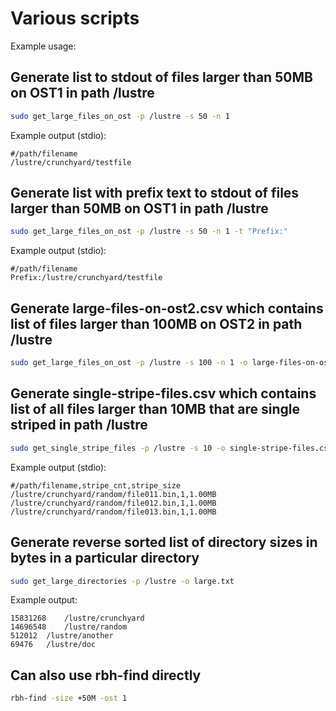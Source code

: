 # Various scripts
Example usage:

## Generate list to stdout of files larger than 50MB on OST1 in path /lustre
```bash
sudo get_large_files_on_ost -p /lustre -s 50 -n 1
```

Example output (stdio):
```
#/path/filename
/lustre/crunchyard/testfile
```

## Generate list with prefix text to stdout of files larger than 50MB on OST1 in path /lustre
```bash
sudo get_large_files_on_ost -p /lustre -s 50 -n 1 -t "Prefix:" 
```

Example output (stdio):
```
#/path/filename
Prefix:/lustre/crunchyard/testfile
```

## Generate large-files-on-ost2.csv which contains list of files larger than 100MB on OST2 in path /lustre
```bash
sudo get_large_files_on_ost -p /lustre -s 100 -n 1 -o large-files-on-ost2.csv
```

## Generate single-stripe-files.csv which contains list of all files larger than 10MB that are single striped in path /lustre
```bash
sudo get_single_stripe_files -p /lustre -s 10 -o single-stripe-files.csv
```

Example output (stdio):
```
#/path/filename,stripe_cnt,stripe_size
/lustre/crunchyard/random/file011.bin,1,1.00MB
/lustre/crunchyard/random/file012.bin,1,1.00MB
/lustre/crunchyard/random/file013.bin,1,1.00MB
```

## Generate reverse sorted list of directory sizes in bytes in a particular directory
```bash
sudo get_large_directories -p /lustre -o large.txt
```

Example output:
```
15831268	/lustre/crunchyard
14696548	/lustre/random
512012	/lustre/another
69476	/lustre/doc
```

## Can also use rbh-find directly
```bash
rbh-find -size +50M -ost 1
```
